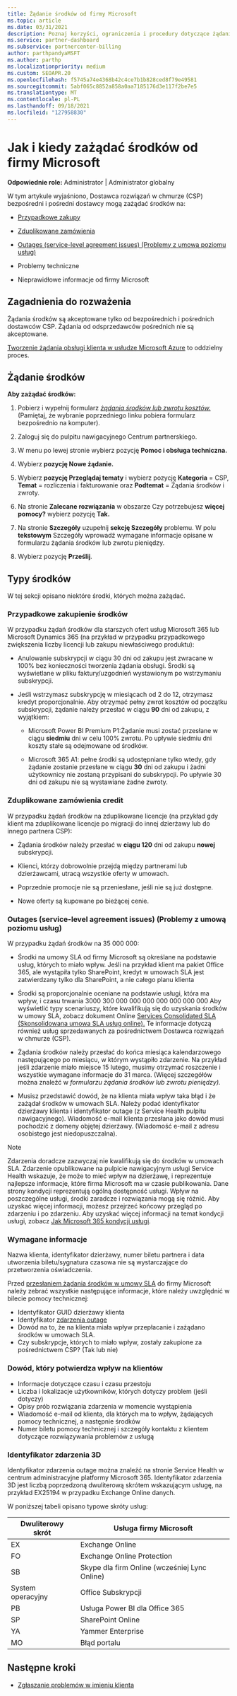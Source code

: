 ```yaml
---
title: Żądanie środków od firmy Microsoft
ms.topic: article
ms.date: 03/31/2021
description: Poznaj korzyści, ograniczenia i procedury dotyczące żądania środków od firmy Microsoft.
ms.service: partner-dashboard
ms.subservice: partnercenter-billing
author: parthpandyaMSFT
ms.author: parthp
ms.localizationpriority: medium
ms.custom: SEOAPR.20
ms.openlocfilehash: f5745a74e4368b42c4ce7b1b828ced8f79e49581
ms.sourcegitcommit: 5abf065c8852a858a0aa7185176d3e117f2be7e5
ms.translationtype: MT
ms.contentlocale: pl-PL
ms.lasthandoff: 09/18/2021
ms.locfileid: "127958830"
---
```

# <a name="how-and-when-to-request-a-credit-from-microsoft"></a>Jak i kiedy zażądać środków od firmy Microsoft

**Odpowiednie role:** Administrator | Administrator globalny

W tym artykule wyjaśniono, Dostawca rozwiązań w chmurze (CSP) bezpośredni i pośredni dostawcy mogą zażądać środków na:

- [Przypadkowe zakupy](#accidental-purchase-credit)

- [Zduplikowane zamówienia](#duplicate-orders-credit)

- [Outages (service-level agreement issues) (Problemy z umową poziomu usług)](#service-outages-service-level-agreement-issues)

- Problemy techniczne

- Nieprawidłowe informacje od firmy Microsoft

## <a name="considerations"></a>Zagadnienia do rozważenia

Żądania środków są akceptowane tylko od bezpośrednich i pośrednich dostawców CSP. Żądania od odsprzedawców pośrednich nie są akceptowane.

[Tworzenie żądania obsługi klienta w usłudze Microsoft Azure](/partner-center/report-problems-on-behalf-of-a-customer) to oddzielny proces.

## <a name="requesting-a-credit"></a>Żądanie środków

**Aby zażądać środków:**

1. Pobierz i wypełnij formularz [*żądania środków lub zwrotu kosztów.*](https://query.prod.cms.rt.microsoft.com/cms/api/am/binary/RE3eWCb) (Pamiętaj, że wybranie poprzedniego linku pobiera formularz bezpośrednio na komputer).

1. Zaloguj się do pulpitu nawigacyjnego Centrum partnerskiego.

1. W menu po lewej stronie wybierz pozycję **Pomoc i obsługa techniczna.**

1. Wybierz **pozycję Nowe żądanie.**

1. Wybierz **pozycję Przeglądaj tematy** i wybierz pozycję **Kategoria** = CSP, **Temat** = rozliczenia i fakturowanie oraz **Podtemat** = Żądania środków i zwroty.

1. Na stronie **Zalecane rozwiązania** w obszarze Czy potrzebujesz **więcej pomocy?** wybierz pozycję **Tak.**

1. Na stronie **Szczegóły** uzupełnij **sekcję Szczegóły** problemu. W polu **tekstowym** Szczegóły wprowadź [](/partner-center/request-credit#required-information) wymagane informacje opisane w formularzu żądania środków lub zwrotu pieniędzy.
1. Wybierz pozycję **Prześlij**.

## <a name="types-of-credits"></a>Typy środków

W tej sekcji opisano niektóre środki, których można zażądać.

### <a name="accidental-purchase-credit"></a>Przypadkowe zakupienie środków

W przypadku żądań środków dla starszych ofert usług Microsoft 365 lub Microsoft Dynamics 365 (na przykład w przypadku przypadkowego zwiększenia liczby licencji lub zakupu niewłaściwego produktu):

- Anulowanie subskrypcji w ciągu 30 dni od zakupu jest zwracane w 100% bez konieczności tworzenia żądania obsługi. Środki są wyświetlane w pliku faktury/uzgodnień wystawionym po wstrzymaniu subskrypcji.

- Jeśli wstrzymasz subskrypcję w miesiącach od 2 do 12, otrzymasz kredyt proporcjonalnie. Aby otrzymać pełny zwrot kosztów od początku subskrypcji, żądanie należy przesłać w ciągu **90** dni od zakupu, z wyjątkiem:

  - Microsoft Power BI Premium P1:Żądanie musi zostać przesłane w ciągu **siedmiu** dni w celu 100% zwrotu. Po upływie siedmiu dni koszty stałe są odejmowane od środków.

  - Microsoft 365 A1: pełne środki są udostępniane tylko wtedy, gdy żądanie zostanie przesłane w ciągu **30**  dni od zakupu i żadni użytkownicy nie zostaną przypisani do subskrypcji. Po upływie 30 dni od zakupu nie są wystawiane żadne zwroty.

### <a name="duplicate-orders-credit"></a>Zduplikowane zamówienia credit

W przypadku żądań środków na zduplikowane licencje (na przykład gdy klient ma zduplikowane licencje po migracji do innej dzierżawy lub do innego partnera CSP):

- Żądania środków należy przesłać w **ciągu 120** dni od zakupu **nowej** subskrypcji.

- Klienci, którzy dobrowolnie przejdą między partnerami lub dzierżawcami, utracą wszystkie oferty w umowach.

- Poprzednie promocje nie są przeniesłane, jeśli nie są już dostępne.

- Nowe oferty są kupowane po bieżącej cenie.

### <a name="service-outages-service-level-agreement-issues"></a>Outages (service-level agreement issues) (Problemy z umową poziomu usług)

W przypadku żądań środków na 35 000 000:

- Środki na umowy SLA od firmy Microsoft są określane na podstawie usług, których to miało wpływ. Jeśli na przykład klient ma pakiet Office 365, ale wystąpiła tylko SharePoint, kredyt w umowach SLA jest zatwierdzany tylko dla SharePoint, a nie całego planu klienta
- Środki są proporcjonalnie oceniane na podstawie usługi, która ma wpływ, i czasu trwania 3000 300 000 000 000 000 000 000 000 Aby wyświetlić typy scenariuszy, które kwalifikują się do uzyskania środków w umowy SLA, zobacz dokument Online [Services Consolidated SLA (Skonsolidowana umowa SLA usług online).](https://www.microsoft.com/licensing/docs/view/Service-Level-Agreements-SLA-for-Online-Services) Te informacje dotyczą również usług sprzedawanych za pośrednictwem Dostawca rozwiązań w chmurze (CSP).
- Żądania środków należy przesłać do końca miesiąca kalendarzowego następującego po miesiącu, w którym wystąpiło zdarzenie. Na przykład jeśli zdarzenie miało miejsce 15 lutego, musimy otrzymać roszczenie i wszystkie wymagane informacje do 31 marca. (Więcej szczegółów można znaleźć w *formularzu żądania środków lub zwrotu pieniędzy).*

- Musisz przedstawić dowód, że na klienta miała wpływ taka błąd i że zażądał środków w umowach SLA. Należy podać identyfikator dzierżawy klienta i identyfikator outage (z Service Health pulpitu nawigacyjnego). Wiadomość e-mail klienta przesłana jako dowód musi pochodzić z domeny objętej dzierżawy. (Wiadomość e-mail z adresu osobistego jest niedopuszczalna).

> [!NOTE]
> Zdarzenia doradcze zazwyczaj nie kwalifikują się do środków w umowach SLA. Zdarzenie opublikowane na pulpicie nawigacyjnym usługi Service Health  wskazuje, że może to mieć wpływ na dzierżawę, i reprezentuje najlepsze informacje, które firma Microsoft ma w czasie publikowania. Dane strony kondycji reprezentują ogólną dostępność usługi. Wpływ na poszczególne usługi, środki zaradcze i rozwiązania mogą się różnić. Aby uzyskać więcej informacji, możesz przejrzeć końcowy przegląd po zdarzeniu i po zdarzeniu. Aby uzyskać więcej informacji na temat kondycji usługi, zobacz [Jak Microsoft 365 kondycji usługi](/microsoft-365/enterprise/view-service-health).

### <a name="required-information"></a>Wymagane informacje

Nazwa klienta, identyfikator dzierżawy, numer biletu partnera i data utworzenia biletu/sygnatura czasowa nie są wystarczające do przetworzenia oświadczenia.

Przed [przesłaniem żądania środków w umowy SLA](https://www.microsoft.com/licensing/docs/view/Service-Level-Agreements-SLA-for-Online-Services) do firmy Microsoft należy zebrać wszystkie następujące informacje, które należy uwzględnić w bilecie pomocy technicznej:

- Identyfikator GUID dzierżawy klienta
- Identyfikator [zdarzenia outage](#outage-incident-identifier)
- Dowód na to, że na klienta miała wpływ przepłacanie i zażądano środków w umowach SLA.
- Czy subskrypcje, których to miało wpływ, zostały zakupione za pośrednictwem CSP? (Tak lub nie)

### <a name="evidence-that-proves-customer-impact"></a>Dowód, który potwierdza wpływ na klientów

- Informacje dotyczące czasu i czasu przestoju
- Liczba i lokalizacje użytkowników, których dotyczy problem (jeśli dotyczy)
- Opisy prób rozwiązania zdarzenia w momencie wystąpienia
- Wiadomość e-mail od klienta, dla których ma to wpływ, żądających pomocy technicznej, a następnie środków
- Numer biletu pomocy technicznej i szczegóły kontaktu z klientem dotyczące rozwiązywania problemów z usługą

### <a name="outage-incident-identifier"></a>Identyfikator zdarzenia 3D

Identyfikator zdarzenia outage można znaleźć na stronie Service Health w centrum administracyjne platformy Microsoft 365. Identyfikator zdarzenia 3D jest liczbą poprzedzoną dwuliterową skrótem wskazującym usługę, na przykład EX25194 w przypadku Exchange Online danych.

W poniższej tabeli opisano typowe skróty usług:

| Dwuliterowy skrót | Usługa firmy Microsoft |
| ----------------------- | ----------------- |
| EX | Exchange Online |
| FO | Exchange Online Protection |
| SB | Skype dla firm Online (wcześniej Lync Online) |
| System operacyjny | Office Subskrypcji |
| PB | Usługa Power BI dla Office 365 |
| SP | SharePoint Online |
| YA | Yammer Enterprise |
| MO | Błąd portalu |

## <a name="next-steps"></a>Następne kroki

- [Zgłaszanie problemów w imieniu klienta](report-problems-on-behalf-of-a-customer.md)

